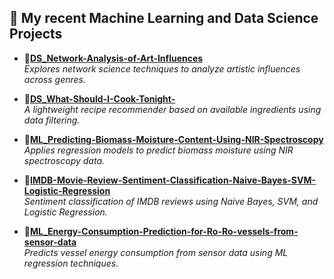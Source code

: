 ## 📂 My recent Machine Learning and Data Science Projects

- 🎨[**DS_Network-Analysis-of-Art-Influences**](https://github.com/Joytu/DS_Network-Analysis-of-Art-Influences)  
  *Explores network science techniques to analyze artistic influences across genres.*

- 🍳[**DS_What-Should-I-Cook-Tonight-**](https://github.com/Joytu/DS_What-Should-I-Cook-Tonight-)  
  *A lightweight recipe recommender based on available ingredients using data filtering.*

- 🌱[**ML_Predicting-Biomass-Moisture-Content-Using-NIR-Spectroscopy**](https://github.com/Joytu/ML_Predicting-Biomass-Moisture-Content-Using-NIR-Spectroscopy)  
  *Applies regression models to predict biomass moisture using NIR spectroscopy data.*

- 🎥[**IMDB-Movie-Review-Sentiment-Classification-Naive-Bayes-SVM-Logistic-Regression**](https://github.com/Joytu/IMDB-Movie-Review-Sentiment-Classification-Naive-Bayes-SVM-Logistic-Regression)  
  *Sentiment classification of IMDB reviews using Naive Bayes, SVM, and Logistic Regression.*

- 🚢[**ML_Energy-Consumption-Prediction-for-Ro-Ro-vessels-from-sensor-data**](https://github.com/Joytu/ML_Energy-Consumption-Prediction-for-Ro-Ro-vessels-from-sensor-data)  
  *Predicts vessel energy consumption from sensor data using ML regression techniques.*
